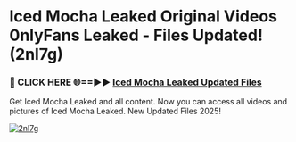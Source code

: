 # Iced Mocha Leaked Original Videos 0nlyFans Leaked - Files Updated! (2nl7g)

<h3>🔴 CLICK HERE 🌐==►► <a href="https://tinyurl.com/ehrbuxhb" rel="nofollow">Iced Mocha Leaked Updated Files</a></h3>

Get Iced Mocha Leaked and all content. Now you can access all videos and pictures of Iced Mocha Leaked. New Updated Files 2025!

[![2nl7g](https://i.imgur.com/lVYEuWS.gif)](https://tinyurl.com/ehrbuxhb)
